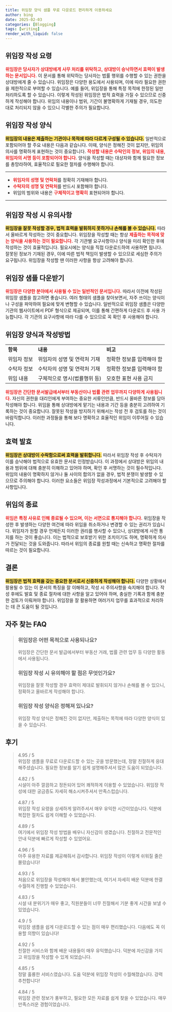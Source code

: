 ```yaml
---
title: 위임장 양식 샘플 무료 다운로드 편리하게 이용하세요
author: bing
date: 2025-02-03
categories: [Blogging]
tags: [writing]
render_with_liquid: false
---
```



<h2 id='위임장_작성_요령'>위임장 작성 요령</h2>

<p><b><span style="color: #ee2323;">위임장은 당사자가 상대방에게 사무 처리를 위탁하고, 상대방이 승낙하면서 효력이 발생하는 문서입니다.</span></b> 이 문서를 통해 위탁하는 당사자는 법률 행위를 수행할 수 있는 권한을 상대방에게 줄 수 있습니다. 위임장은 다양한 용도에서 사용되며, 이에 따라 필요한 권한을 제한적으로 부여할 수 있습니다. 예를 들어, 위임장을 통해 특정 목적에 한정된 일만 처리하도록 할 수 있습니다. 이렇게 작성된 위임장은 법적 효력을 가질 수 있으므로 신중하게 작성해야 합니다. 위임의 내용이나 범위, 기간이 불명확하게 기재될 경우, 의도한 대로 처리되지 않을 수 있으니 각별한 주의가 필요합니다.</p>

<h2 id='위임장_작성_양식'>위임장 작성 양식</h2>

<p><b><span style="background-color: #ffe066;">위임장의 내용은 제출하는 기관이나 목적에 따라 다르게 구성될 수 있습니다.</span></b> 일반적으로 포함되어야 할 주요 내용은 다음과 같습니다. 이때, 양식은 정해진 것이 없지만, 위임의 의사를 명확하게 표현하는 것이 중요합니다. <b><span style="color: #ee2323;">작성할 내용은 수탁인의 정보, 위임의 내용, 위임자의 서명 등이 포함되어야 합니다.</span></b> 양식을 작성할 때는 대상자와 함께 필요한 정보를 총망라하여, 효율적으로 필요한 절차를 수행해야 합니다.</p>

<hr />

<ul>
    <li><b><span style="color: #ee2323;">위임자의 성명 및 연락처</span></b>를 정확히 기재해야 합니다.</li>
    <li><b><span style="color: #ee2323;">수탁자의 성명 및 연락처</span></b>를 반드시 포함해야 합니다.</li>
    <li>위임의 범위와 내용은 <b><span style="color: #ee2323;">구체적이고 명확히</span></b> 표현되어야 합니다.</li>
</ul>

<hr />

<h2 id='위임장_작성_시_유의사항'>위임장 작성 시 유의사항</h2>

<p><b><span style="background-color: #ffe066;">위임장을 잘못 작성할 경우, 법적 효력을 발휘하지 못하거나 손해를 볼 수 있습니다.</span></b> 따라서 올바르게 작성하는 것이 중요합니다. 위임장을 작성할 때는 항상 <b><span style="color: #ee2323;">제출하는 목적에 맞는 양식을 사용하는 것이 필요합니다.</span></b> 각 기관별 요구사항이나 양식을 미리 확인한 후에 작성하는 것이 효율적입니다. 필요시에는 양식을 직접 다운로드하여 사용하면 됩니다. 잘못된 정보가 기재된 경우, 이에 따른 법적 책임이 발생할 수 있으므로 세심한 주의가 요구됩니다. 위임장을 작성할 땐 이러한 사항을 항상 고려해야 합니다.</p>

<h2 id='위임장_샘플_다운받기'>위임장 샘플 다운받기</h2>

<p><b><span style="color: #ee2323;">위임장은 다양한 분야에서 사용될 수 있는 일반적인 문서입니다.</span></b> 따라서 이전에 작성된 위임장 샘플을 참고하면 좋습니다. 여러 형태의 샘플을 찾아보면서, 자주 쓰이는 양식이나 구성을 파악하여 필요에 맞게 변형할 수 있습니다. 일반적으로 위임장 샘플은 다양한 기관의 웹사이트에서 PDF 형식으로 제공되며, 이를 통해 간편하게 다운로드 후 사용 가능합니다. 각 기관의 요구사항에 따라 다를 수 있으므로 꼭 확인 후 사용해야 합니다.</p>

<h2 id='위임장_양식과_작성방법'>위임장 양식과 작성방법</h2>

<table>
    <tr>
        <td><b>항목</b></td>
        <td><b>내용</b></td>
        <td><b>비고</b></td>
    </tr>
    <tr>
        <td>위임자 정보</td>
        <td>위임자의 성명 및 연락처 기재</td>
        <td>정확한 정보를 입력해야 함</td>
    </tr>
    <tr>
        <td>수탁자 정보</td>
        <td>수탁자의 성명 및 연락처 기재</td>
        <td>정확한 정보를 입력해야 함</td>
    </tr>
    <tr>
        <td>위임 내용</td>
        <td>구체적으로 명시(법률행위 등)</td>
        <td>모호한 표현 사용 금지</td>
    </tr>
</table>

<p><b><span style="color: #ee2323;">위임장은 간단한 문서발급에서부터 부동산이나 법률 관련 업무까지 다양하게 사용됩니다.</span></b> 자신의 권한을 대리인에게 부여하는 중요한 서류인만큼, 반드시 올바른 정보를 담아 작성해야 합니다. 위임을 통해 상대방에게 맡기는 내용과 기간 등을 충분히 고려하여 기록하는 것이 중요합니다. 잘못된 작성을 방지하기 위해서는 작성 전 후 검토를 하는 것이 바람직합니다. 이러한 과정들을 통해 보다 명확하고 효율적인 위임이 이루어질 수 있습니다.</p>

<h2 id='효력_발효'>효력 발효</h2>

<p><b><span style="background-color: #ffe066;">위임장은 상대방이 수락함으로써 효력을 발휘합니다.</span></b> 따라서 위임장 작성 후 수탁자가 이를 승낙해야 법적으로 유효한 문서로 인정받습니다. 이 과정에서 상대방은 위임의 내용과 범위에 대해 충분히 이해하고 있어야 하며, 확인 후 서명하는 것이 필수적입니다. 위임의 내용이 명확하지 않거나 둘 사이의 합의가 없을 경우, 법적 분쟁이 발생할 수 있으므로 주의해야 합니다. 이러한 요소들은 위임장 작성과정에서 기본적으로 고려해야 할 사항입니다.</p>

<h2 id='위임의_종료'>위임의 종료</h2>

<p><b><span style="color: #ee2323;">위임은 특정 사유로 인해 종료될 수 있으며, 이는 서면으로 통지해야 합니다.</span></b> 위임장을 작성한 후 발생하는 다양한 여건에 따라 위임을 취소하거나 변경할 수 있는 권리가 있습니다. 위임자가 원할 경우 언제든지 이러한 권리를 행사할 수 있으나, 상대방에게 사전 통지를 하는 것이 좋습니다. 이는 법적으로 보호받기 위한 조치이기도 하며, 명확하게 의사가 전달되는 것을 도와줍니다. 따라서 위임의 종료를 원할 때는 신속하고 명확한 절차를 따르는 것이 필요합니다.</p>

<h2 id='결론'>결론</h2>

<p><b><span style="background-color: #ffe066;">위임장은 법적 효력을 갖는 중요한 문서로서 신중하게 작성해야 합니다.</span></b> 다양한 상황에서 활용될 수 있는 이 문서의 특징을 잘 이해하고, 작성 시 주의사항을 숙지해야 합니다. 작성 후에도 발효 및 종료 절차에 대한 사항을 알고 있어야 하며, 충실한 기록과 함께 충분한 검토가 이뤄져야 합니다. 위임장을 잘 활용하면 여러가지 업무를 효과적으로 처리하는 데 큰 도움이 될 것입니다.</p>


<h2 id='자주_찾는_FAQ'>자주 찾는 FAQ</h2>
<div itemscope="" itemtype="https://schema.org/FAQPage"> 
<blockquote> 
<div itemscope="" itemprop="mainEntity" itemtype="https://schema.org/Question"> 
<h3 itemprop="name">위임장은 어떤 목적으로 사용되나요?</h3> 
<div itemscope="" itemprop="acceptedAnswer" itemtype="https://schema.org/Answer"> 
<span itemprop="text"> 
<p>위임장은 간단한 문서 발급에서부터 부동산 거래, 법률 관련 업무 등 다양한 활동에서 사용됩니다.</p> 
</span> 
</div> 
</div> 
<div itemscope="" itemprop="mainEntity" itemtype="https://schema.org/Question"> 
<h3 itemprop="name">위임장 작성 시 유의해야 할 점은 무엇인가요?</h3> 
<div itemscope="" itemprop="acceptedAnswer" itemtype="https://schema.org/Answer"> 
<span itemprop="text"> 
<p>위임장을 잘못 작성할 경우 효력이 제대로 발휘되지 않거나 손해를 볼 수 있으니, 정확하고 올바르게 작성해야 합니다.</p> 
</span> 
</div> 
</div> 
<div itemscope="" itemprop="mainEntity" itemtype="https://schema.org/Question"> 
<h3 itemprop="name">위임장 작성 양식은 정해져 있나요?</h3> 
<div itemscope="" itemprop="acceptedAnswer" itemtype="https://schema.org/Answer"> 
<span itemprop="text"> 
<p>위임장 작성 양식은 정해진 것이 없지만, 제출하는 목적에 따라 다양한 양식이 있을 수 있습니다.</p> 
</span> 
</div> 
</div> 
</blockquote> 
</div>
<h2 id='후기'>후기</h2>
<div itemscope itemtype="https://schema.org/Product">
  <blockquote>
  <div itemprop="review" itemscope itemtype="https://schema.org/Review">
      <div itemprop="reviewRating" itemscope itemtype="https://schema.org/Rating"> <span itemprop="ratingValue">4.95</span> / <span itemprop="bestRating">5</span> </div>
      <span itemprop="reviewBody">위임장 샘플을 무료로 다운로드할 수 있는 곳을 방문했는데, 정말 친절하게 응대해주셨습니다. 필요한 정보를 알기 쉽게 설명해주셔서 많은 도움이 되었습니다.</span>
  </div>
  <br>
  <div itemprop="review" itemscope itemtype="https://schema.org/Review">
      <div itemprop="reviewRating" itemscope itemtype="https://schema.org/Rating"> <span itemprop="ratingValue">4.82</span> / <span itemprop="bestRating">5</span> </div>
      <span itemprop="reviewBody">시설이 아주 깔끔하고 정돈되어 있어 쾌적하게 이용할 수 있었습니다. 위임장 작성에 대한 궁금증도 자세히 해소시켜주셔서 만족스럽습니다.</span>
  </div>
  <br>
  <div itemprop="review" itemscope itemtype="https://schema.org/Review">
      <div itemprop="reviewRating" itemscope itemtype="https://schema.org/Rating"> <span itemprop="ratingValue">4.87</span> / <span itemprop="bestRating">5</span> </div>
      <span itemprop="reviewBody">위임장 작성 요령을 상세하게 알려주셔서 매우 유익한 시간이었습니다. 덕분에 복잡한 절차도 쉽게 이해할 수 있었습니다.</span>
  </div>
  <br>
  <div itemprop="review" itemscope itemtype="https://schema.org/Review">
      <div itemprop="reviewRating" itemscope itemtype="https://schema.org/Rating"> <span itemprop="ratingValue">4.89</span> / <span itemprop="bestRating">5</span> </div>
      <span itemprop="reviewBody">여기에서 위임장 작성 방법을 배우니 자신감이 생겼습니다. 친절하고 전문적인 안내 덕분에 빠르게 작성할 수 있었어요.</span>
  </div>
  <br>
  <div itemprop="review" itemscope itemtype="https://schema.org/Review">
      <div itemprop="reviewRating" itemscope itemtype="https://schema.org/Rating"> <span itemprop="ratingValue">4.96</span> / <span itemprop="bestRating">5</span> </div>
      <span itemprop="reviewBody">아주 유용한 자료를 제공해줘서 감사합니다. 위임장 작성이 이렇게 쉬워질 줄은 몰랐습니다!</span>
  </div>
  <br>
  <div itemprop="review" itemscope itemtype="https://schema.org/Review">
      <div itemprop="reviewRating" itemscope itemtype="https://schema.org/Rating"> <span itemprop="ratingValue">4.93</span> / <span itemprop="bestRating">5</span> </div>
      <span itemprop="reviewBody">처음으로 위임장을 작성해야 해서 불안했는데, 여기서 자세히 배운 덕분에 한결 수월하게 진행할 수 있었습니다.</span>
  </div>
  <br>
  <div itemprop="review" itemscope itemtype="https://schema.org/Review">
      <div itemprop="reviewRating" itemscope itemtype="https://schema.org/Rating"> <span itemprop="ratingValue">4.83</span> / <span itemprop="bestRating">5</span> </div>
      <span itemprop="reviewBody">시설 내 분위기가 매우 좋고, 직원분들이 너무 친절해서 기분 좋게 시간을 보낼 수 있었습니다.</span>
  </div>
  <br>
  <div itemprop="review" itemscope itemtype="https://schema.org/Review">
      <div itemprop="reviewRating" itemscope itemtype="https://schema.org/Rating"> <span itemprop="ratingValue">4.9</span> / <span itemprop="bestRating">5</span> </div>
      <span itemprop="reviewBody">위임장 샘플을 쉽게 다운로드할 수 있는 점이 매우 편리했습니다. 다음에도 꼭 이용할 의향이 있습니다!</span>
  </div>
  <br>
  <div itemprop="review" itemscope itemtype="https://schema.org/Review">
      <div itemprop="reviewRating" itemscope itemtype="https://schema.org/Rating"> <span itemprop="ratingValue">4.92</span> / <span itemprop="bestRating">5</span> </div>
      <span itemprop="reviewBody">친절한 서비스와 함께 배운 내용들이 매우 유익했습니다. 덕분에 자신감을 가지고 위임장을 작성할 수 있게 되었습니다.</span>
  </div>
  <br>
  <div itemprop="review" itemscope itemtype="https://schema.org/Review">
      <div itemprop="reviewRating" itemscope itemtype="https://schema.org/Rating"> <span itemprop="ratingValue">4.85</span> / <span itemprop="bestRating">5</span> </div>
      <span itemprop="reviewBody">정말 훌륭한 서비스였습니다. 도움 덕분에 위임장 작성이 수월해졌습니다. 강력 추천합니다!</span>
  </div>
  <br>
  <div itemprop="review" itemscope itemtype="https://schema.org/Review">
      <div itemprop="reviewRating" itemscope itemtype="https://schema.org/Rating"> <span itemprop="ratingValue">4.84</span> / <span itemprop="bestRating">5</span> </div>
      <span itemprop="reviewBody">위임장 관련 정보가 풍부하고, 필요한 모든 자료를 쉽게 찾을 수 있었습니다. 매우 만족스러운 경험이었습니다.</span>
  </div>
  </blockquote>
</div>
